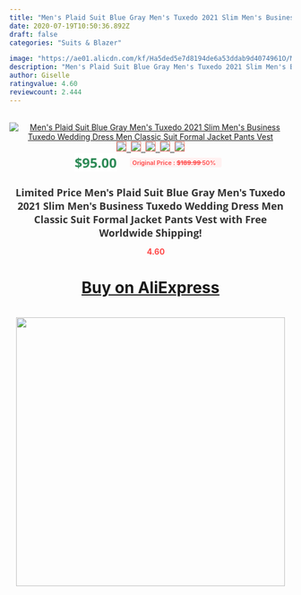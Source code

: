 ```yaml
---
title: "Men's Plaid Suit Blue Gray Men's Tuxedo 2021 Slim Men's Business Tuxedo Wedding Dress Men Classic Suit Formal Jacket Pants Vest"
date: 2020-07-19T10:50:36.892Z
draft: false
categories: "Suits & Blazer"

image: "https://ae01.alicdn.com/kf/Ha5ded5e7d8194de6a53ddab9d4074961O/Men-s-Plaid-Suit-Blue-Gray-Men-s-Tuxedo-2021-Slim-Men-s-Business-Tuxedo-Wedding.jpg"
description: "Men's Plaid Suit Blue Gray Men's Tuxedo 2021 Slim Men's Business Tuxedo Wedding Dress Men Classic Suit Formal Jacket Pants Vest"
author: Giselle
ratingvalue: 4.60
reviewcount: 2.444
---
```

<br>
<div style="text-align: center;">
<a href="https://s.click.aliexpress.com/e/_9zVUPF" target="_blank" rel="nofollow noopener noreferrer"><img alt="Men's Plaid Suit Blue Gray Men's Tuxedo 2021 Slim Men's Business Tuxedo Wedding Dress Men Classic Suit Formal Jacket Pants Vest" class="magnifier-image" src="https://ae01.alicdn.com/kf/Ha5ded5e7d8194de6a53ddab9d4074961O/Men-s-Plaid-Suit-Blue-Gray-Men-s-Tuxedo-2021-Slim-Men-s-Business-Tuxedo-Wedding.jpg_640x640.jpg">
<br>
<img style="border:1px solid salmon" src="https://ae01.alicdn.com/kf/Ha5ded5e7d8194de6a53ddab9d4074961O/Men-s-Plaid-Suit-Blue-Gray-Men-s-Tuxedo-2021-Slim-Men-s-Business-Tuxedo-Wedding.jpg_120x120.jpg">&nbsp;&nbsp;<img style="border:1px solid salmon" src="https://ae01.alicdn.com/kf/Hab1dd5e39d48405998146ce47cbfabd9P/Men-s-Plaid-Suit-Blue-Gray-Men-s-Tuxedo-2021-Slim-Men-s-Business-Tuxedo-Wedding.jpg_120x120.jpg">&nbsp;&nbsp;<img style="border:1px solid salmon" src="https://ae01.alicdn.com/kf/H479896034b304ff585e20394b1bace65S/Men-s-Plaid-Suit-Blue-Gray-Men-s-Tuxedo-2021-Slim-Men-s-Business-Tuxedo-Wedding.jpg_120x120.jpg">&nbsp;&nbsp;<img style="border:1px solid salmon" src="https://ae01.alicdn.com/kf/Hf207c465e27f41099f26a3668a4a7dd67/Men-s-Plaid-Suit-Blue-Gray-Men-s-Tuxedo-2021-Slim-Men-s-Business-Tuxedo-Wedding.jpg_120x120.jpg">&nbsp;&nbsp;<img style="border:1px solid salmon" src="https://ae01.alicdn.com/kf/Hdc4984f2ee5d4a35853f598cbfb541c9b/Men-s-Plaid-Suit-Blue-Gray-Men-s-Tuxedo-2021-Slim-Men-s-Business-Tuxedo-Wedding.jpg_120x120.jpg"></a></div><br0>
<div style="text-align: center;"><span style="background-color: white; border: 0px; box-sizing: border-box; color: seagreen; display: inline-block; font-family: &quot;open sans&quot; , &quot;arial&quot; , &quot;helvetica&quot; , sans-serif , &quot;heiti&quot;; font-size: 24px; font-stretch: inherit; font-weight: 700; line-height: inherit; margin: 0px 10px 0px 0px; padding: 0px; vertical-align: middle;">$95.00 </span>
<span style="background: rgb(255 , 241 , 241); border-radius: 3px; border: 0px; box-sizing: border-box; color: #ff4747; display: inline-block; font-family: inherit; font-size: 12px; font-stretch: inherit; font-style: inherit; font-variant: inherit; font-weight: 600; line-height: inherit; margin: 0px; padding: 2px 5px; transform: scale(0.9); vertical-align: middle;">Original Price : <b style="text-decoration: line-through;">$189.99 </b> 50%&nbsp;&nbsp;</span></div>
<h1 style="color: #333333; display: inline-block; font-family: &quot;open sans&quot; , &quot;arial&quot; , &quot;helvetica&quot; , sans-serif , &quot;heiti&quot;; font-size: 18px; font-stretch: inherit; font-weight: 700; text-align: center;">Limited Price Men's Plaid Suit Blue Gray Men's Tuxedo 2021 Slim Men's Business Tuxedo Wedding Dress Men Classic Suit Formal Jacket Pants Vest with Free Worldwide Shipping!</h1>
<div style="color: #ff4747; text-align: center;">
<img src="https://4.bp.blogspot.com/-M0ZcTcb-5uY/XleCXlxnR4I/AAAAAAAAAEc/OrjgMkXV1oMQFaCRZj5HQwOCBcu3w1FegCPcBGAYYCw/s1600/star.png" style="height: 15px;">&nbsp;<b>4.60</b></div>
<div class="button_cont" align="center"><a class="buynow_a" href="https://s.click.aliexpress.com/e/_9zVUPF" target="_blank" rel="nofollow noopener noreferrer"><H1>Buy on AliExpress</H1></a></div><br>
<div class="separator" style="clear: both; text-align: center;">
<img src="https://lh3.googleusercontent.com/-pTy5HemUv9M/XlePHvY0dAI/AAAAAAAAAE4/0nX5iRUoIWY8eMW9Dpxeirr157OZliDIgCLcBGAsYHQ/s1600/badge.gif" width="480">
</div>

